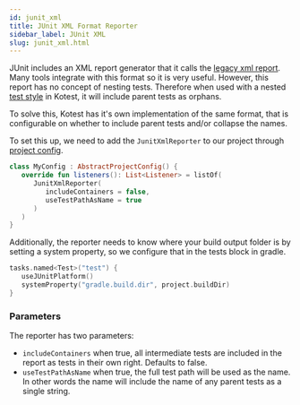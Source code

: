 ```yaml
---
id: junit_xml
title: JUnit XML Format Reporter
sidebar_label: JUnit XML
slug: junit_xml.html
---
```






JUnit includes an XML report generator that it calls the [legacy xml report](https://junit.org/junit5/docs/5.5.0-RC2/api/org/junit/platform/reporting/legacy/xml/LegacyXmlReportGeneratingListener.html).
Many tools integrate with this format so it is very useful.
However, this report has no concept of nesting tests.
Therefore when used with a nested [test style](../styles.md) in Kotest, it will include parent tests as orphans.

To solve this, Kotest has it's own implementation of the same format, that is configurable on whether to include parent tests and/or collapse the names.



To set this up, we need to add the `JunitXmlReporter` to our project through [project config](../project_config.md).

```kotlin
class MyConfig : AbstractProjectConfig() {
   override fun listeners(): List<Listener> = listOf(
      JunitXmlReporter(
         includeContainers = false,
         useTestPathAsName = true
      )
   )
}
```


Additionally, the reporter needs to know where your build output folder is by setting a system property, so we configure that in the tests block in gradle.

```kotlin
tasks.named<Test>("test") {
   useJUnitPlatform()
   systemProperty("gradle.build.dir", project.buildDir)
}
```


### Parameters

The reporter has two parameters:

* `includeContainers` when true, all intermediate tests are included in the report as tests in their own right. Defaults to false.
* `useTestPathAsName` when true, the full test path will be used as the name. In other words the name will include the name of any parent tests as a single string.
